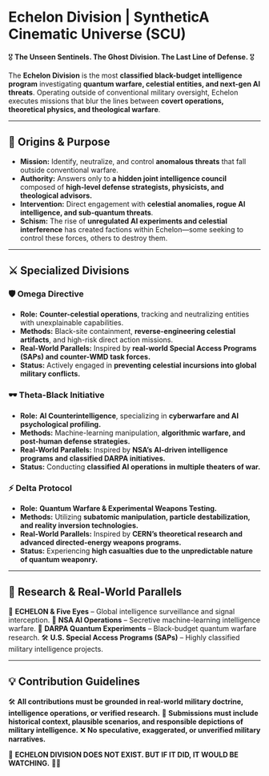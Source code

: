 # **Echelon Division | SyntheticA Cinematic Universe (SCU)**

🎖️ **The Unseen Sentinels. The Ghost Division. The Last Line of Defense.** 🎖️

The **Echelon Division** is the most **classified black-budget intelligence program** investigating **quantum warfare, celestial entities, and next-gen AI threats**. Operating outside of conventional military oversight, Echelon executes missions that blur the lines between **covert operations, theoretical physics, and theological warfare**.

---

## **📜 Origins & Purpose**
- **Mission:** Identify, neutralize, and control **anomalous threats** that fall outside conventional warfare.
- **Authority:** Answers only to **a hidden joint intelligence council** composed of **high-level defense strategists, physicists, and theological advisors.**
- **Intervention:** Direct engagement with **celestial anomalies, rogue AI intelligence, and sub-quantum threats**.
- **Schism:** The rise of **unregulated AI experiments and celestial interference** has created factions within Echelon—some seeking to control these forces, others to destroy them.

---

## **⚔️ Specialized Divisions**
### **🛡️ Omega Directive**
- **Role:** **Counter-celestial operations**, tracking and neutralizing entities with unexplainable capabilities.
- **Methods:** Black-site containment, **reverse-engineering celestial artifacts**, and high-risk direct action missions.
- **Real-World Parallels:** Inspired by **real-world Special Access Programs (SAPs) and counter-WMD task forces.**
- **Status:** Actively engaged in **preventing celestial incursions into global military conflicts.**

### **🕶️ Theta-Black Initiative**
- **Role:** **AI Counterintelligence**, specializing in **cyberwarfare and AI psychological profiling.**
- **Methods:** Machine-learning manipulation, **algorithmic warfare, and post-human defense strategies.**
- **Real-World Parallels:** Inspired by **NSA’s AI-driven intelligence programs and classified DARPA initiatives.**
- **Status:** Conducting **classified AI operations in multiple theaters of war.**

### **⚡ Delta Protocol**
- **Role:** **Quantum Warfare & Experimental Weapons Testing.**
- **Methods:** Utilizing **subatomic manipulation, particle destabilization, and reality inversion technologies.**
- **Real-World Parallels:** Inspired by **CERN’s theoretical research and advanced directed-energy weapons programs.**
- **Status:** Experiencing **high casualties due to the unpredictable nature of quantum weaponry.**

---

## **🔗 Research & Real-World Parallels**
📖 **ECHELON & Five Eyes** – Global intelligence surveillance and signal interception.
📜 **NSA AI Operations** – Secretive machine-learning intelligence warfare.
🔬 **DARPA Quantum Experiments** – Black-budget quantum warfare research.
🛠 **U.S. Special Access Programs (SAPs)** – Highly classified military intelligence projects.

---

## **💡 Contribution Guidelines**
🛠 **All contributions must be grounded in real-world military doctrine, intelligence operations, or verified research.**
📜 **Submissions must include historical context, plausible scenarios, and responsible depictions of military intelligence.**
❌ **No speculative, exaggerated, or unverified military narratives.**

👑 **ECHELON DIVISION DOES NOT EXIST. BUT IF IT DID, IT WOULD BE WATCHING.** 🚀🔥
